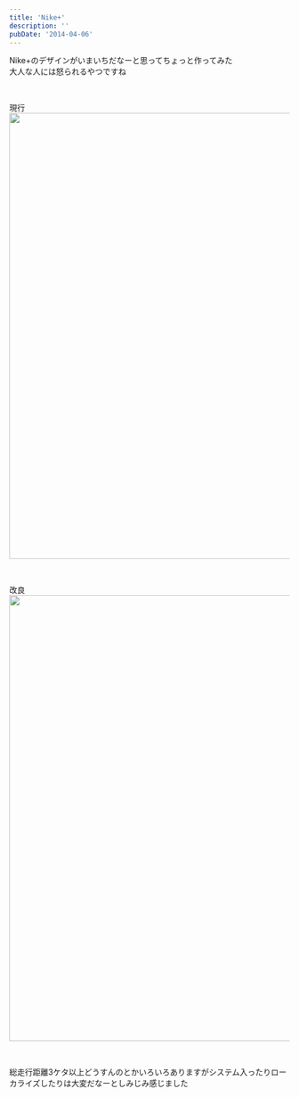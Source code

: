 ```yaml
---
title: 'Nike+'
description: ''
pubDate: '2014-04-06'
---
```


<p>Nike+のデザインがいまいちだなーと思ってちょっと作ってみた<br>
大人な人には怒られるやつですね</p>
<p>&nbsp;</p>
<p>現行<br>
<img decoding="async" src="/images/wp/nike_1.jpg" width="800"></p>
<p>&nbsp;</p>
<p>改良<br>
<img decoding="async" src="/images/wp/nike_2.jpg" width="800"></p>
<p>&nbsp;</p>
<p>総走行距離3ケタ以上どうすんのとかいろいろありますがシステム入ったりローカライズしたりは大変だなーとしみじみ感じました</p>
